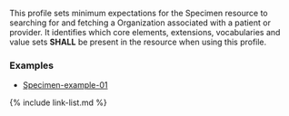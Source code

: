 This profile sets minimum expectations for the Specimen resource to searching for and fetching a Organization associated with a patient or provider. It identifies which core elements, extensions, vocabularies and value sets **SHALL** be present in the resource when using this profile.

### Examples

- [Specimen-example-01](Specimen-example-01.html)

{% include link-list.md %}
